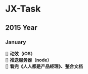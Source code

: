 # JX-Task

## 2015 Year

### January

[] **动效（iOS）**  
[] **推送服务器（node）**  
[] **看完《人人都是产品经理》、整合文档**  